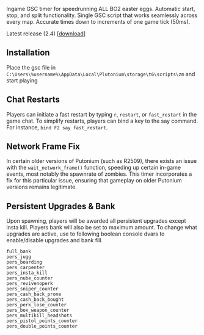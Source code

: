 Ingame GSC timer for speedrunning ALL BO2 easter eggs. Automatic start, stop, and split functionality. Single GSC script that works seamlessly across every map. Accurate times down to increments of one game tick (50ms).

Latest release (2.4) [[download](https://github.com/HuthTV/T6-EE-Timer/releases/download/V2.4/EE_ingame_timer_2.4.gsc)]

## Installation
Place the gsc file in ```C:\Users\%username%\AppData\Local\Plutonium\storage\t6\scripts\zm``` and start playing

## Chat Restarts
Players can initiate a fast restart by typing `r`, `restart`, or `fast_restart` in the game chat. To simplify restarts, players can bind a key to the say command. For instance, `bind F2 say fast_restart`.

## Network Frame Fix
In certain older versions of Putonium (such as R2509), there exists an issue with the `wait_network_frame()` function, speeding up certain in-game events, most notably the spawnrate of zombies. This timer incorporates a fix for this particular issue, ensuring that gameplay on older Putonium versions remains legitimate.


## Persistent Upgrades & Bank
Upon spawning, players will be awarded all persistent upgrades except insta kill. Players bank will also be set to maximum amount. To change what upgrades are active, use to following boolean console dvars to enable/disable upgrades and bank fill.

`full_bank`  
`pers_jugg`  
`pers_boarding`  
`pers_carpenter`  
`pers_insta_kill`  
`pers_nube_counter`  
`pers_revivenoperk`  
`pers_sniper_counter`  
`pers_cash_back_prone`  
`pers_cash_back_bought`  
`pers_perk_lose_counter`  
`pers_box_weapon_counter`  
`pers_multikill_headshots`  
`pers_pistol_points_counter`  
`pers_double_points_counter`  








